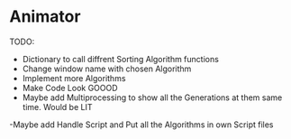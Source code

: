 # Animator

TODO:
  - Dictionary to call diffrent Sorting Algorithm functions
  - Change window name with chosen Algorithm
  - Implement more Algorithms
  - Make Code Look GOOOD
  - Maybe add Multiprocessing to show all the Generations at them same time. Would be LIT


  -Maybe add Handle Script and Put all the Algorithms in own Script files
